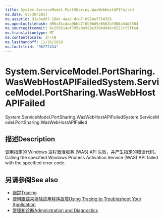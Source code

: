 ```yaml
---
title: System.ServiceModel.PortSharing.WasWebHostAPIFailed
ms.date: 03/30/2017
ms.assetid: 31a3ed07-16dc-4aa2-8cd7-6974ef75432b
ms.openlocfilehash: d96c81cdaa9bbb7f8b06d9e8562bf860a64d3864
ms.sourcegitcommit: bc293b14af795e0e999e3304dd40c0222cf2ffe4
ms.translationtype: MT
ms.contentlocale: zh-CN
ms.lasthandoff: 11/26/2020
ms.locfileid: "96277434"
---
```

# <a name="systemservicemodelportsharingwaswebhostapifailed"></a><span data-ttu-id="9954a-102">System.ServiceModel.PortSharing.WasWebHostAPIFailed</span><span class="sxs-lookup"><span data-stu-id="9954a-102">System.ServiceModel.PortSharing.WasWebHostAPIFailed</span></span>

<span data-ttu-id="9954a-103">System.ServiceModel.PortSharing.WasWebHostAPIFailed</span><span class="sxs-lookup"><span data-stu-id="9954a-103">System.ServiceModel.PortSharing.WasWebHostAPIFailed</span></span>  
  
## <a name="description"></a><span data-ttu-id="9954a-104">描述</span><span class="sxs-lookup"><span data-stu-id="9954a-104">Description</span></span>  

 <span data-ttu-id="9954a-105">调用指定的 Windows 进程激活服务 (WAS) API 失败，并产生指定的错误代码。</span><span class="sxs-lookup"><span data-stu-id="9954a-105">Calling the specified Windows Process Activation Service (WAS) API failed with the specified error code.</span></span>  
  
## <a name="see-also"></a><span data-ttu-id="9954a-106">另请参阅</span><span class="sxs-lookup"><span data-stu-id="9954a-106">See also</span></span>

- [<span data-ttu-id="9954a-107">跟踪</span><span class="sxs-lookup"><span data-stu-id="9954a-107">Tracing</span></span>](index.md)
- [<span data-ttu-id="9954a-108">使用跟踪来排除应用程序故障</span><span class="sxs-lookup"><span data-stu-id="9954a-108">Using Tracing to Troubleshoot Your Application</span></span>](using-tracing-to-troubleshoot-your-application.md)
- [<span data-ttu-id="9954a-109">管理和诊断</span><span class="sxs-lookup"><span data-stu-id="9954a-109">Administration and Diagnostics</span></span>](../index.md)

